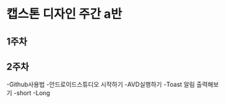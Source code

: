 # 캡스톤 디자인 주간 a반

## 1주차

## 2주차  
  -Github사용법
  -안드로이드스튜디오 시작하기
    -AVD실행하기
    -Toast 알림 출력해보기
        -short
        -Long
  
  
